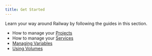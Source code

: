 ```yaml
---
title: Get Started
---
```


Learn your way around Railway by following the guides in this section.

- How to manage your [Projects](/how-to/projects)
- How to manage your [Services](/how-to/services)
- [Managing Variables](/how-to/variables)
- [Using Volumes](/how-to/using-volumes)